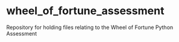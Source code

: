 # wheel_of_fortune_assessment
Repository for holding files relating to the Wheel of Fortune Python Assessment
